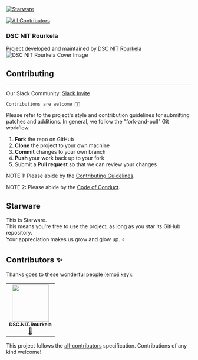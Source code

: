 [![Starware](https://img.shields.io/badge/Starware-⭐-black?labelColor=f9b00d)](https://github.com/zepfietje/starware)
<!-- ALL-CONTRIBUTORS-BADGE:START - Do not remove or modify this section -->
[![All Contributors](https://img.shields.io/badge/all_contributors-1-orange.svg?style=flat-square)](#contributors-)
<!-- ALL-CONTRIBUTORS-BADGE:END -->

### DSC NIT Rourkela
Project developed and maintained by [DSC NIT Rourkela](https://dscnitrourkela.org/)
![DSC NIT Rourkela Cover Image](./RepoCover.png)

## Contributing 
------------
Our Slack Community: [Slack Invite](http://bit.ly/NITRDevs) <br>

`Contributions are welcome 🎉🎉`

Please refer to the project's style and contribution guidelines for submitting patches and additions. In general, we follow the "fork-and-pull" Git workflow.

 1. **Fork** the repo on GitHub
 2. **Clone** the project to your own machine
 3. **Commit** changes to your own branch
 4. **Push** your work back up to your fork
 5. Submit a **Pull request** so that we can review your changes

NOTE 1: Please abide by the [Contributing Guidelines](./CONTRIBUTING.md).

NOTE 2: Please abide by the [Code of Conduct](./CODE_OF_CONDUCT.md).


## Starware

This is Starware.  
This means you're free to use the project, as long as you star its GitHub repository.  
Your appreciation makes us grow and glow up. ⭐

## Contributors ✨

Thanks goes to these wonderful people ([emoji key](https://allcontributors.org/docs/en/emoji-key)):

<!-- ALL-CONTRIBUTORS-LIST:START - Do not remove or modify this section -->
<!-- prettier-ignore-start -->
<!-- markdownlint-disable -->
<table>
  <tr>
    <td align="center"><a href="http://dscnitrourkela.org"><img src="https://avatars3.githubusercontent.com/u/51153443?v=4" width="100px;" alt=""/><br /><sub><b>DSC NIT Rourkela</b></sub></a><br /><a href="#projectManagement-dscnitrourkela" title="Project Management">📆</a></td>
  </tr>
</table>

<!-- ALL-CONTRIBUTORS-LIST:END -->

This project follows the [all-contributors](https://github.com/all-contributors/all-contributors) specification. Contributions of any kind welcome!
